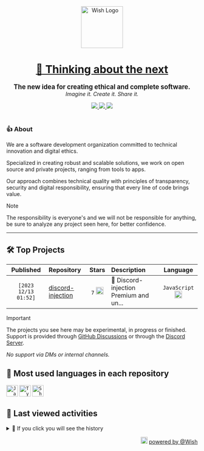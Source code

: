 <div align="center">
  <picture>
    <source srcset="https://cxn.vercel.app/imgs/logo/wish/wish-light.png" media="(prefers-color-scheme: dark)"/>
    <img src="https://cxn.vercel.app/imgs/logo/wish/wish-dark.png" alt="Wish Logo" height="110" loading="lazy" />
  </picture>

  <h1>
    <a href="https://github.com/wishware">
      💉 Thinking about the next
    </a>
  </h1>
</div>

<p align="center">
  <strong style="font-size: 1.2em;">The new idea for creating ethical and complete software.</strong><br/>
  <em>Imagine it. Create it. Share it.</em>
</p>

<div align="center">
  <a aria-label="Discord" href="https://discord.gg/A6Vu7gYE">
    <img src="https://img.shields.io/discord/903684797560397915?color=%23e3aef0&logo=discord&style=flat-square&logoColor=fff&label=Chat">
  </a>
  <a aria-label="Followers" href="https://github.com/orgs/wishware">
    <img src="https://img.shields.io/github/followers/wishware?color=%23e3aef0&logo=github&style=flat-square&logoColor=fff&label=Follow">
  </a>
  <a aria-label="Github Community" href="https://github.com/orgs/wishware/discussions">
    <img src="https://img.shields.io/badge/Community-Discussions-%23e3aef0?logo=github&style=flat-square&logoColor=fff">
  </a>
</div>
<br/>

### 👍 About

We are a software development organization committed to technical innovation and digital ethics.

Specialized in creating robust and scalable solutions, we work on open source and private projects, ranging from tools to apps. 

Our approach combines technical quality with principles of transparency, security and digital responsibility, ensuring that every line of code brings value.

> [!NOTE]  
> 
> The responsibility is everyone's and we will not be responsible for anything, be sure to analyze any project seen here, for better confidence. 

---

## 🛠 Top Projects

<!--repository:start-->
|            Published            | Repository                                                         |                                                                        Stars                                                                        | Description                            |                                                           Language                                                           |
| :-----------------------------: | :----------------------------------------------------------------- | :-------------------------------------------------------------------------------------------------------------------------------------------------: | :------------------------------------- | :--------------------------------------------------------------------------------------------------------------------------: |
| <code>[2023 12/13 01:52]</code> | [discord-injection](https://github.com/wishware/discord-injection) | <code>7</code> <img src="https://github.com/user-attachments/assets/320cf792-938e-491f-b54c-62b7c653ce31" alt="Star icon" height="20" width="20" /> | 💉 Discord-injection Premium and un... | <code>JavaScript</code> <img src="https://skillicons.dev/icons?i=javascript" alt="JavaScript icon" height="20" width="20" /> |
<!-- Last update: 2025-05-30T22:53:04.838Z -->
<!--repository:end-->

> [!IMPORTANT]  
>
> The projects you see here may be experimental, in progress or finished. 
> Support is provided through [GitHub Discussions](https://github.com/orgs/wishware/discussions/categories/general) or through the [Discord Server](https://discord.gg/A6Vu7gYE).
>
> *No support via DMs or internal channels.*  

## 📌 Most used languages in each repository

<!--languages:start-->
<code><img src="https://skillicons.dev/icons?i=javascript" alt="JavaScript icon" height="30" width="30" /></code>
<code><img src="https://skillicons.dev/icons?i=typescript" alt="TypeScript icon" height="30" width="30" /></code>
<code><img src="https://github.com/user-attachments/assets/76a9fd72-22ac-46f0-a3bd-d2a7dc1119f9" alt="Shell icon unknown" height="30" width="30" /></code>
<!-- Last update: 2025-05-30T22:53:05.431Z -->
<!--languages:end-->

## 📌 Last viewed activities

<!--activity:start-->
<details><summary>🎯 If you click you will see the history</summary>

`[2025 05/30 01:30]` 📝 Made `2` commits in [billoneta/kitsune](https://github.com/billoneta/kitsune)<br/>
`[2025 05/30 01:30]` 🎉 Merged PR [`#37`](https://github.com/billoneta/kitsune/pull/37 'chore(deps): update dependency @types/node to v22.15.26') in [billoneta/kitsune](https://github.com/billoneta/kitsune)<br/>
`[2025 05/29 22:56]` 📝 Made `2` commits in [k4itrun/billoneta.xyz](https://github.com/k4itrun/billoneta.xyz)<br/>
`[2025 05/29 22:25]` 📝 Made `1` commit in [k4itrun/6889.fun](https://github.com/k4itrun/6889.fun)<br/>
`[2025 05/29 22:13]` ❌ Deleted `v1.0.0` from [k4itrun/next-portfolio](https://github.com/k4itrun/next-portfolio)<br/>
`[2025 05/29 22:13]` 📝 Made `1` commit in [k4itrun/next-portfolio](https://github.com/k4itrun/next-portfolio)<br/>
`[2025 05/29 21:56]` ❌ Deleted `v1.0.1` from [k4itrun/next-portfolio](https://github.com/k4itrun/next-portfolio)<br/>
`[2025 05/29 21:56]` ❌ Deleted `v1.0.2` from [k4itrun/next-portfolio](https://github.com/k4itrun/next-portfolio)<br/>
`[2025 05/29 21:52]` 📝 Made `2` commits in [billoneta/kitsune](https://github.com/billoneta/kitsune)<br/>
`[2025 05/29 21:52]` 🎉 Merged PR [`#36`](https://github.com/billoneta/kitsune/pull/36 'chore(deps): update dependency @next/eslint-plugin-next to v15.3.3') in [billoneta/kitsune](https://github.com/billoneta/kitsune)<br/>
`[2025 05/29 15:38]` 📝 Made `3` commits in [k4itrun/hackercam](https://github.com/k4itrun/hackercam)<br/>
`[2025 05/29 15:31]` 🗣 Commented on [`#4`](https://github.com/k4itrun/hackercam/issues/4 'Unable to run the bash script   (My OS : BackBox)') in [k4itrun/hackercam](https://github.com/k4itrun/hackercam)<br/>
`[2025 05/29 15:31]` 📝 Made `2` commits in [k4itrun/hackercam](https://github.com/k4itrun/hackercam)<br/>
`[2025 05/29 14:10]` ❗️ Closed issue [`#4`](https://github.com/k4itrun/hackercam/issues/4 'Unable to run the bash script   (My OS : BackBox)') in [k4itrun/hackercam](https://github.com/k4itrun/hackercam)<br/>
`[2025 05/28 03:03]` 📝 Made `1` commit in [k4itrun/erisphisher](https://github.com/k4itrun/erisphisher)

</details>
<!-- Last update: 2025-05-30T22:53:05.176Z -->
<!--activity:end-->

<p align="right">
  <picture>
    <source srcset="https://cxn.vercel.app/imgs/logo/wish/wish-light.png" media="(prefers-color-scheme: dark)"/>
    <img src="https://cxn.vercel.app/imgs/logo/wish/wish-dark.png" alt="Wish Logo" width="18" loading="lazy"/>
  </picture>
  <a href="https://github.com/wishware">powered by @Wish</a>
</p>